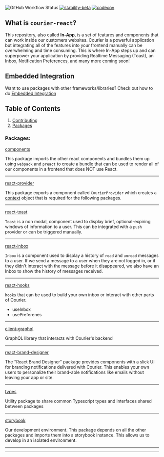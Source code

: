 ![GitHub Workflow Status](https://img.shields.io/github/workflow/status/trycourier/courier-react/Test?label=Unit%20Tests)
[![stability-beta](https://img.shields.io/badge/stability-beta-33bbff.svg?label=Stability)](https://github.com/mkenney/software-guides/blob/master/STABILITY-BADGES.md#beta)
[![codecov](https://codecov.io/gh/trycourier/courier-react/branch/main/graph/badge.svg?token=NVTDWY9UH4)](https://codecov.io/gh/trycourier/courier-react)

## What is `courier-react`?

This repository, also called **In-App**, is a set of features and components that can work inside our customers websites. Courier is a powerful application but integrating all of the features into your frontend manually can be overwhelming and time consuming. This is where In-App steps up and can superpower your application by providing Realtime Messaging (Toast), an Inbox, Notification Preferences, and many more coming soon!

## Embedded Integration

Want to use packages with other frameworks/libraries? Check out how to do [Embedded Integration](https://www.courier.com/docs/guides/providers/in-app/courier-push/#embedded-integration)

## Table of Contents

1. [Contributing](https://github.com/trycourier/courier-react/tree/main/CONTRIBUTING.md)
1. [Packages](#packages)

### Packages:

[components](https://github.com/trycourier/courier-react/tree/main/packages/components)

This package imports the other react components and bundles them up using `webpack` and `preact` to create a bundle that can be used to render all of our components in a frontend that does NOT use React.

---

[react-provider](https://github.com/trycourier/courier-react/tree/main/packages/react-provider)

This package exports a component called `CourierProvider` which creates a [context](https://reactjs.org/docs/context.html) object that is required for the following packages.

---

[react-toast](https://github.com/trycourier/courier-react/tree/main/packages/react-toast)

`Toast` is a non modal, component used to display brief, optional-expiring windows of information to a user. This can be integrated with a `push` provider or can be triggered manually.

---

[react-inbox](https://github.com/trycourier/courier-react/tree/main/packages/react-inbox)

`Inbox` is a component used to display a history of `read` and `unread` messages to a user. If we send a message to a user when they are not logged in, or if they didn't interact with the message before it disappeared, we also have an Inbox to show the history of messages received.

---

[react-hooks](https://github.com/trycourier/courier-react/tree/main/packages/react-hooks)

`hooks` that can be used to build your own inbox or interact with other parts of Courier.

- useInbox
- usePreferenes

---

[client-graphql](https://github.com/trycourier/courier-react/tree/main/packages/client-graphql)

GraphQL library that interacts with Courier's backend

---

[react-brand-designer](https://github.com/trycourier/courier-react/tree/main/packages/react-brand-designer)

The "React Brand Designer" package provides components with a slick UI for branding notifications
delivered with Courier. This enables your own users to personalize their brand-able notifications
like emails without leaving your app or site.

---

[types](https://github.com/trycourier/courier-react/tree/main/packages/types)

Utility package to share common Typescript types and interfaces shared between packages

---

[storybook](https://github.com/trycourier/courier-react/tree/main/packages/storybook)

Our development environment. This package depends on all the other packages and imports them into a storybook instance. This allows us to develop in an isolated environment.

---

---
